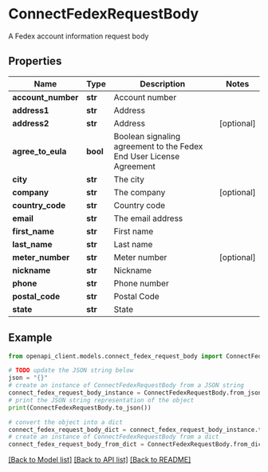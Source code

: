 # ConnectFedexRequestBody

A Fedex account information request body

## Properties

Name | Type | Description | Notes
------------ | ------------- | ------------- | -------------
**account_number** | **str** | Account number | 
**address1** | **str** | Address | 
**address2** | **str** | Address | [optional] 
**agree_to_eula** | **bool** | Boolean signaling agreement to the Fedex End User License Agreement | 
**city** | **str** | The city | 
**company** | **str** | The company | [optional] 
**country_code** | **str** | Country code | 
**email** | **str** | The email address | 
**first_name** | **str** | First name | 
**last_name** | **str** | Last name | 
**meter_number** | **str** | Meter number | [optional] 
**nickname** | **str** | Nickname | 
**phone** | **str** | Phone number | 
**postal_code** | **str** | Postal Code | 
**state** | **str** | State | 

## Example

```python
from openapi_client.models.connect_fedex_request_body import ConnectFedexRequestBody

# TODO update the JSON string below
json = "{}"
# create an instance of ConnectFedexRequestBody from a JSON string
connect_fedex_request_body_instance = ConnectFedexRequestBody.from_json(json)
# print the JSON string representation of the object
print(ConnectFedexRequestBody.to_json())

# convert the object into a dict
connect_fedex_request_body_dict = connect_fedex_request_body_instance.to_dict()
# create an instance of ConnectFedexRequestBody from a dict
connect_fedex_request_body_from_dict = ConnectFedexRequestBody.from_dict(connect_fedex_request_body_dict)
```
[[Back to Model list]](../README.md#documentation-for-models) [[Back to API list]](../README.md#documentation-for-api-endpoints) [[Back to README]](../README.md)


